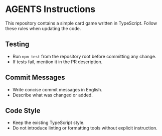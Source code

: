 # AGENTS Instructions

This repository contains a simple card game written in TypeScript. Follow these
rules when updating the code.

## Testing

- Run `npm test` from the repository root before committing any change.
- If tests fail, mention it in the PR description.

## Commit Messages

- Write concise commit messages in English.
- Describe what was changed or added.

## Code Style

- Keep the existing TypeScript style.
- Do not introduce linting or formatting tools without explicit instruction.
